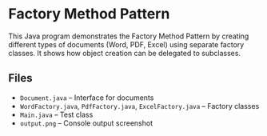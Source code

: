 
# Factory Method Pattern

This Java program demonstrates the Factory Method Pattern by creating different types of documents (Word, PDF, Excel) using separate factory classes. It shows how object creation can be delegated to subclasses.

## Files
- `Document.java` – Interface for documents
- `WordFactory.java`, `PdfFactory.java`, `ExcelFactory.java` – Factory classes
- `Main.java` – Test class
- `output.png` – Console output screenshot
